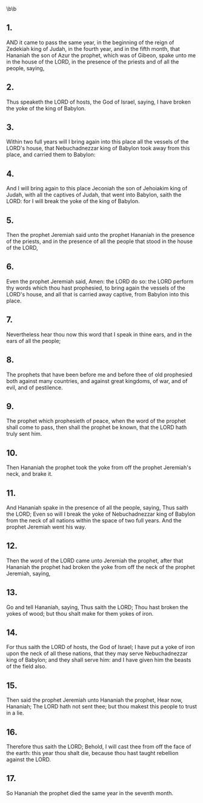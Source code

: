 \b\b
## 1.
AND it came to pass the same year, in the beginning of the reign of Zedekiah king of Judah, in the fourth year, and in the fifth month, that Hananiah the son of Azur the prophet, which was of Gibeon, spake unto me in the house of the LORD, in the presence of the priests and of all the people, saying,
## 2.
Thus speaketh the LORD of hosts, the God of Israel, saying, I have broken the yoke of the king of Babylon.
## 3.
Within two full years will I bring again into this place all the vessels of the LORD's house, that Nebuchadnezzar king of Babylon took away from this place, and carried them to Babylon:
## 4.
And I will bring again to this place Jeconiah the son of Jehoiakim king of Judah, with all the captives of Judah, that went into Babylon, saith the LORD: for I will break the yoke of the king of Babylon.
## 5.
Then the prophet Jeremiah said unto the prophet Hananiah in the presence of the priests, and in the presence of all the people that stood in the house of the LORD,
## 6.
Even the prophet Jeremiah said, Amen: the LORD do so: the LORD perform thy words which thou hast prophesied, to bring again the vessels of the LORD's house, and all that is carried away captive, from Babylon into this place.
## 7.
Nevertheless hear thou now this word that I speak in thine ears, and in the ears of all the people;
## 8.
The prophets that have been before me and before thee of old prophesied both against many countries, and against great kingdoms, of war, and of evil, and of pestilence.
## 9.
The prophet which prophesieth of peace, when the word of the prophet shall come to pass, then shall the prophet be known, that the LORD hath truly sent him.
## 10.
Then Hananiah the prophet took the yoke from off the prophet Jeremiah's neck, and brake it.
## 11.
And Hananiah spake in the presence of all the people, saying, Thus saith the LORD; Even so will I break the yoke of Nebuchadnezzar king of Babylon from the neck of all nations within the space of two full years.  And the prophet Jeremiah went his way.
## 12.
Then the word of the LORD came unto Jeremiah the prophet, after that Hananiah the prophet had broken the yoke from off the neck of the prophet Jeremiah, saying,
## 13.
Go and tell Hananiah, saying, Thus saith the LORD; Thou hast broken the yokes of wood; but thou shalt make for them yokes of iron.
## 14.
For thus saith the LORD of hosts, the God of Israel; I have put a yoke of iron upon the neck of all these nations, that they may serve Nebuchadnezzar king of Babylon; and they shall serve him: and I have given him the beasts of the field also.
## 15.
Then said the prophet Jeremiah unto Hananiah the prophet, Hear now, Hananiah; The LORD hath not sent thee; but thou makest this people to trust in a lie.
## 16.
Therefore thus saith the LORD; Behold, I will cast thee from off the face of the earth: this year thou shalt die, because thou hast taught rebellion against the LORD.
## 17.
So Hananiah the prophet died the same year in the seventh month.
